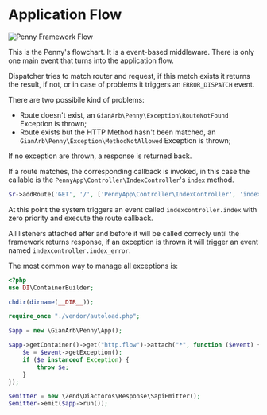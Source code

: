 # Application Flow

![Penny Framework Flow](https://raw.githubusercontent.com/gianarb/penny/db53c546d9ac0cb24fdd352e487a24ae3fe14469/docs/assets/img/event_flow.png)

This is the Penny's flowchart.
It is a event-based middleware. There is only one main event that turns into the application flow.  

Dispatcher tries to match router and request, if this metch exists it returns the result, if not, or in case of problems it triggers an `ERROR_DISPATCH` event.

There are two possibile kind of problems:

* Route doesn't exist, an `GianArb\Penny\Exception\RouteNotFound` Exception is thrown;
* Route exists but the HTTP Method hasn't been matched, an `GianArb\Penny\Exception\MethodNotAllowed` Exception is thrown;

If no exception are thrown, a response is returned back.

If a route matches, the corresponding callback is invoked, in this case the callable is the `PennyApp\Controller\IndexController`'s  `index` method.

```php
$r->addRoute('GET', '/', ['PennyApp\Controller\IndexController', 'index']);
```

At this point the system triggers an event called `indexcontroller.index` with zero priority and execute the route callback.

All listeners attached after and before it will be called correcly until the framework returns response,
if an exception is thrown it will trigger an event named `indexcontroller.index_error`.

The most common way to manage all exceptions is:

```php
<?php
use DI\ContainerBuilder;

chdir(dirname(__DIR__));

require_once "./vendor/autoload.php";

$app = new \GianArb\Penny\App();

$app->getContainer()->get("http.flow")->attach("*", function ($event) {
    $e = $event->getException();
    if ($e instanceof Exception) {
        throw $e;
    }
});

$emitter = new \Zend\Diactoros\Response\SapiEmitter();
$emitter->emit($app->run());
```
